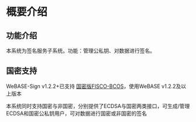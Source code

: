 # 概要介绍

## 功能介绍
本系统为签名服务子系统。功能：管理公私钥、对数据进行签名。

## 国密支持

WeBASE-Sign v1.2.2+已支持 [国密版FISCO-BCOS](https://fisco-bcos-documentation.readthedocs.io/zh_CN/latest/docs/manual/guomi_crypto.html)，使用WeBASE v1.2.2及以上版本

本系统同时支持国密与非国密，分别提供了ECDSA与国密两类接口，可生成/管理ECDSA和国密公私钥用户，可对数据进行国密或非国密的签名

<!-- 具体需要适配国密版FISCO-BCOS的地方有：
1. 在配置文件`application.yml`中开启web3sdk的国密开关； -->